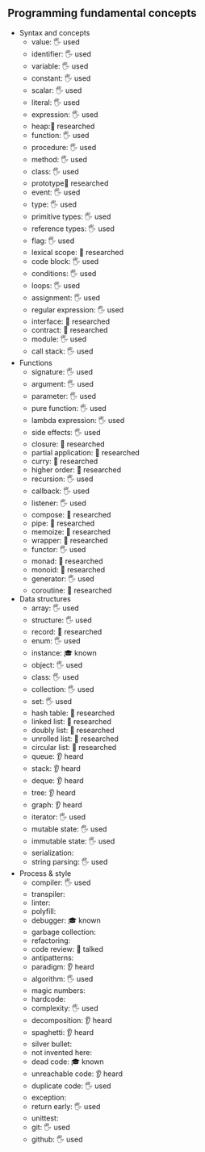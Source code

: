 ## Programming fundamental concepts

- Syntax and concepts
  - value: 🖐️ used
  - identifier: 🖐️ used
  - variable: 🖐️ used
  - constant: 🖐️ used
  - scalar: 🖐️ used
  - literal: 🖐️ used
  - expression: 🖐️ used
  - heap:🔬 researched
  - function: 🖐️ used
  - procedure: 🖐️ used
  - method: 🖐️ used
  - class: 🖐️ used
  - prototype🔬 researched
  - event: 🖐️ used
  - type: 🖐️ used
  - primitive types: 🖐️ used
  - reference types: 🖐️ used
  - flag: 🖐️ used
  - lexical scope: 🔬 researched
  - code block: 🖐️ used
  - conditions: 🖐️ used
  - loops: 🖐️ used
  - assignment: 🖐️ used
  - regular expression: 🖐️ used
  - interface: 🔬 researched
  - contract: 🔬 researched
  - module: 🖐️ used
  - call stack: 🖐️ used
- Functions
  - signature: 🖐️ used
  - argument: 🖐️ used
  - parameter: 🖐️ used
  - pure function: 🖐️ used
  - lambda expression: 🖐️ used
  - side effects: 🖐️ used
  - closure: 🔬 researched
  - partial application: 🔬 researched
  - curry: 🔬 researched
  - higher order: 🔬 researched
  - recursion: 🖐️ used
  - callback: 🖐️ used
  - listener: 🖐️ used
  - compose: 🔬 researched
  - pipe: 🔬 researched
  - memoize: 🔬 researched
  - wrapper: 🔬 researched
  - functor: 🖐️ used
  - monad: 🔬 researched
  - monoid: 🔬 researched
  - generator: 🖐️ used
  - coroutine: 🔬 researched
- Data structures
  - array: 🖐️ used
  - structure: 🖐️ used
  - record: 🔬 researched
  - enum: 🖐️ used
  - instance: 🎓 known
  - object: 🖐️ used
  - class: 🖐️ used
  - collection: 🖐️ used
  - set: 🖐️ used
  - hash table: 🔬 researched
  - linked list: 🔬 researched
  - doubly list: 🔬 researched
  - unrolled list: 🔬 researched
  - circular list: 🔬 researched
  - queue: 👂 heard
  - stack: 👂 heard
  - deque: 👂 heard
  - tree: 👂 heard
  - graph: 👂 heard
  - iterator: 🖐️ used
  - mutable state: 🖐️ used
  - immutable state: 🖐️ used
  - serialization: 
  - string parsing: 🖐️ used
- Process & style
  - compiler: 🖐️ used
  - transpiler: 
  - linter: 
  - polyfill: 
  - debugger: 🎓 known
  - garbage collection: 
  - refactoring: 
  - code review: 📢 talked
  - antipatterns: 
  - paradigm: 👂 heard
  - algorithm: 🖐️ used
  - magic numbers: 
  - hardcode: 
  - complexity: 🖐️ used
  - decomposition: 👂 heard
  - spaghetti: 👂 heard
  - silver bullet: 
  - not invented here: 
  - dead code: 🎓 known
  - unreachable code: 👂 heard
  - duplicate code: 🖐️ used
  - exception: 
  - return early: 🖐️ used
  - unittest: 
  - git: 🖐️ used
  - github: 🖐️ used
